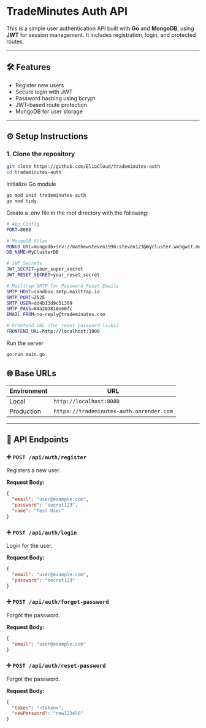 
# TradeMinutes Auth API

This is a simple user authentication API built with **Go** and **MongoDB**, using **JWT** for session management. It includes registration, login, and protected routes.

---

## 🛠️ Features

- Register new users
- Secure login with JWT
- Password hashing using bcrypt
- JWT-based route protection
- MongoDB for user storage

---

## ⚙️ Setup Instructions

### 1. Clone the repository

```bash
git clone https://github.com/ElioCloud/trademinutes-auth
cd trademinutes-auth

```

Initialize Go module

```bash
go mod init trademinutes-auth
go mod tidy
```

Create a .env file in the root directory with the following:

```bash
# App Config
PORT=8080

# MongoDB Atlas
MONGO_URI=mongodb+srv://mathewsteven1996:steven123@mycluster.wxbgwit.mongodb.net/?retryWrites=true&w=majority&appName=MyCluster
DB_NAME=MyClusterDB

# JWT Secrets
JWT_SECRET=your_super_secret
JWT_RESET_SECRET=your_reset_secret

# Mailtrap SMTP for Password Reset Emails
SMTP_HOST=sandbox.smtp.mailtrap.io
SMTP_PORT=2525
SMTP_USER=dd4b13d9c51309
SMTP_PASS=84a203810ee0fc
EMAIL_FROM=no-reply@trademinutes.com

# Frontend URL (for reset password links)
FRONTEND_URL=http://localhost:3000

```

Run the server

```bash
go run main.go
```

## 🌐 Base URLs

| Environment | URL |
|-------------|-----|
| Local       | `http://localhost:8080` |
| Production  | `https://trademinutes-auth.onrender.com` |

---

## 📮 API Endpoints

### ➕ `POST /api/auth/register`

Registers a new user.

**Request Body:**
```json
{
  "email": "user@example.com",
  "password": "secret123",
  "name": "Test User"
}
```

### ➕ `POST /api/auth/login`

Login for the user.

**Request Body:**
```json
{
  "email": "user@example.com",
  "password": "secret123"
}

```

### ➕ `POST /api/auth/forgot-password`

Forgot the password.

**Request Body:**
```json
{
  "email": "user@example.com"
}
```

### ➕ `POST /api/auth/reset-password`

Forgot the password.

**Request Body:**
```json
{
  "token": "<token>",
  "newPassword": "new123456"
}


